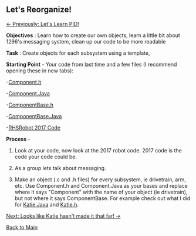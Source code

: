 ## Let's Reorganize!
[<- Previously: Let's Learn PID!](PID.md)

**Objectives** : Learn how to create our own objects, learn a little bit about 1296's messaging system, clean up our code to be more readable


**Task** : Create objects for each subsystem using a template,


**Starting Point** - Your code from last time and a few files (I recommend opening these in new tabs):

 -[Component.h](frc1296code/Component.h)
 
 -[Component.Java](frc1296code/Component.Java)
 
 -[ComponentBase.h](frc1296code/ComponentBase.h)
 
 -[ComponentBase.Java](frc1296code/ComponentBase.Java)
 
 -[RHSRobot 2017 Code](https://github.com/FRC1296/RhsRobot2017)
 

**Process** - 

1. Look at your code, now look at the 2017 robot code. 2017 code is the code your code could be.

2. As a group lets talk about messaging.

3. Make an object (.c and .h files) for every subsystem, ie drivetrain, arm, etc. Use Component.h and Component.Java as your bases and replace where it says "Component" with the name of your object (ie drivetrain), but not where it says ComponentBase. For example check out what I did for [Katie.Java](frc1296code/Katie.Java) and [Katie.h](frc1296code/Katie.h). 


[Next: Looks like Katie hasn't made it that far! ->](../../README.md)

[Back to Main](../../README.md)